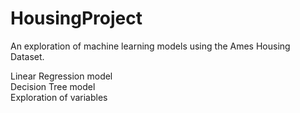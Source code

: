 # HousingProject  


An exploration of machine learning models using the Ames Housing Dataset.

Linear Regression model  
Decision Tree model  
Exploration of variables
